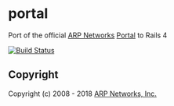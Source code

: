 # portal
Port of the official [ARP Networks](https://arpnetworks.com) [Portal](https://portal.arpnetworks.com) to Rails 4

[![Build Status](https://travis-ci.org/arpnetworks/portal.svg?branch=master)](https://travis-ci.org/arpnetworks/portal)

Copyright
---------

Copyright (c) 2008 - 2018 [ARP Networks, Inc.](https://arpnetworks.com)

